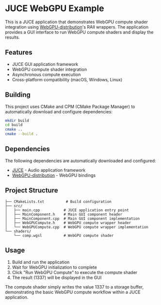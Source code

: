 # JUCE WebGPU Example

This is a JUCE application that demonstrates WebGPU compute shader integration using [WebGPU-distribution](https://github.com/eliemichel/WebGPU-distribution)'s RAII wrappers. The application provides a GUI interface to run WebGPU compute shaders and display the results.

## Features

- JUCE GUI application framework
- WebGPU compute shader integration
- Asynchronous compute execution
- Cross-platform compatibility (macOS, Windows, Linux)

## Building

This project uses CMake and CPM (CMake Package Manager) to automatically download and configure dependencies:

```bash
mkdir build
cd build
cmake ..
cmake --build .
```

## Dependencies

The following dependencies are automatically downloaded and configured:

- [JUCE](https://github.com/juce-framework/JUCE) - Audio application framework
- [WebGPU-distribution](https://github.com/eliemichel/WebGPU-distribution) - WebGPU bindings

## Project Structure

```text
├── CMakeLists.txt          # Build configuration
├── src/
│   ├── main.cpp           # JUCE application entry point
│   ├── MainComponent.h    # Main GUI component header
│   ├── MainComponent.cpp  # Main GUI component implementation
│   ├── WebGPUCompute.h    # WebGPU compute wrapper header
│   └── WebGPUCompute.cpp  # WebGPU compute wrapper implementation
└── shaders/
    └── comp.wgsl          # WebGPU compute shader
```

## Usage

1. Build and run the application
2. Wait for WebGPU initialization to complete
3. Click "Run WebGPU Compute" to execute the compute shader
4. The result (1337) will be displayed in the GUI

The compute shader simply writes the value 1337 to a storage buffer, demonstrating the basic WebGPU compute workflow within a JUCE application.
